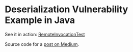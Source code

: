 # Deserialization Vulnerability Example in Java

See it in action: [RemoteInvocationTest](src/test/java/com/ttulka/security/sample/spring/RemoteInvocationTest.java)

Source code for a [post on Medium](https://medium.com/@ttulka/insecure-deserialization-explained-with-examples-in-java-b599b662599f).
